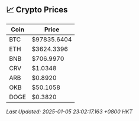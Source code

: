 ## 📈 Crypto Prices

| Coin | Price |
| ---- | ----- |
| BTC | $97835.6404 |
| ETH | $3624.3396 |
| BNB | $706.9970 |
| CRV | $1.0348 |
| ARB | $0.8920 |
| OKB | $50.1058 |
| DOGE | $0.3820 |

_Last Updated: 2025-01-05 23:02:17.163 +0800 HKT_